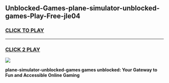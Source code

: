 
## Unblocked-Games-plane-simulator-unblocked-games-Play-Free-jle04
<h3>
<a href="https://premium76.site?title=plane-simulator-unblocked-games&ref=18A">CLICK TO PLAY</a></h3>
<hr>

<h3>
<a href="https://premium76.site?title=plane-simulator-unblocked-games&ref=18A">CLICK 2 PLAY</a>
  
</h3>

<a href="https://premium76.site?title=plane-simulator-unblocked-games&ref=18A"><img src="https://clearcache.store/games.png"></a>


**plane-simulator-unblocked-games games unblocked: Your Gateway to Fun and Accessible Online Gaming**
